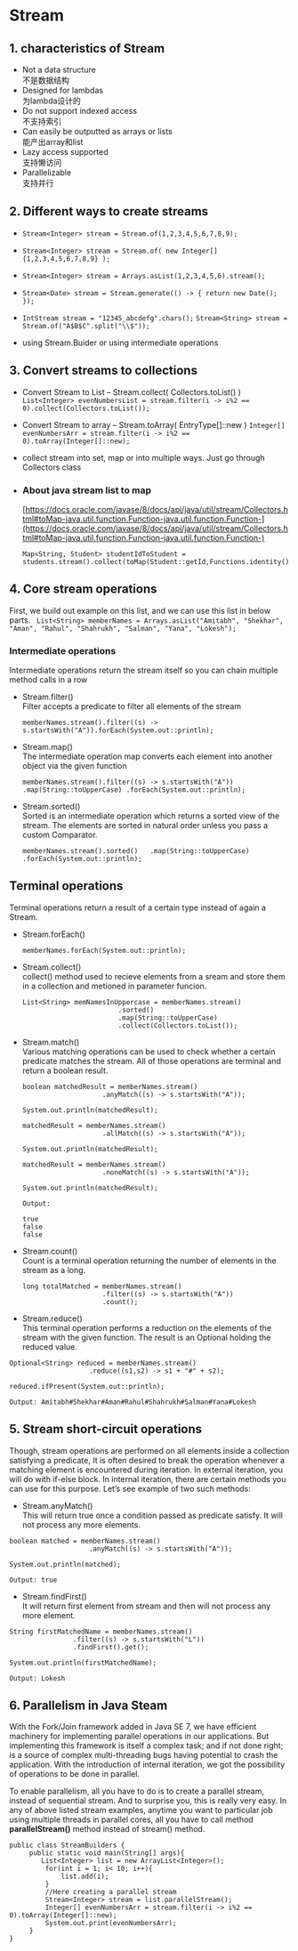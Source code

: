 # Stream #


## 1.   characteristics of Stream ##
- Not a data structure   
  不是数据结构
- Designed for lambdas  
  为lambda设计的
- Do not support indexed access  
  不支持索引
- Can easily be outputted as arrays or lists  
  能产出array和list
- Lazy access supported  
   支持懒访问
- Parallelizable  
  支持并行

## 2.  Different ways to create streams ##
- `Stream<Integer> stream = Stream.of(1,2,3,4,5,6,7,8,9);`
- `Stream<Integer> stream = Stream.of( new Integer[]{1,2,3,4,5,6,7,8,9} );`
- `Stream<Integer> stream = Arrays.asList(1,2,3,4,5,6).stream();`
- `Stream<Date> stream = Stream.generate(() -> { return new Date(); });`
- `IntStream stream = "12345_abcdefg".chars();`
  `Stream<String> stream = Stream.of("A$B$C".split("\\$"));`

- using Stream.Buider or using intermediate operations


## 3.  Convert streams to collections ##

- Convert Stream to List – Stream.collect( Collectors.toList() )
  `List<Integer> evenNumbersList = stream.filter(i -> i%2 == 0).collect(Collectors.toList());`

-  Convert Stream to array – Stream.toArray( EntryType[]::new )
  `Integer[] evenNumbersArr = stream.filter(i -> i%2 == 0).toArray(Integer[]::new);`

- collect stream into set, map or into multiple ways. Just go through Collectors class

- ### About java stream list to map

	[https://docs.oracle.com/javase/8/docs/api/java/util/stream/Collectors.html#toMap-java.util.function.Function-java.util.function.Function-](https://docs.oracle.com/javase/8/docs/api/java/util/stream/Collectors.html#toMap-java.util.function.Function-java.util.function.Function-)
	```
	Map<String, Student> studentIdToStudent = students.stream().collect(toMap(Student::getId,Functions.identity());
	```

## 4. Core stream operations 
 First,  we build out example on this list, and we can use this list in below parts.
 ` List<String> memberNames = Arrays.asList("Amitabh", "Shekhar", "Aman", "Rahul", "Shahrukh", "Salman", "Yana", "Lokesh");`
### Intermediate operations 
 Intermediate operations return the stream itself so you can chain multiple method calls in a row

-  Stream.filter()  
  Filter accepts a predicate to filter all elements of the stream

	 `memberNames.stream().filter((s) -> s.startsWith("A")).forEach(System.out::println);`

- Stream.map()  
The intermediate operation map converts each element into another object via the given function
     
	`memberNames.stream().filter((s) -> s.startsWith("A")) .map(String::toUpperCase) .forEach(System.out::println);`  

- Stream.sorted()  
Sorted is an intermediate operation which returns a sorted view of the stream. The elements are sorted in natural order unless you pass a custom Comparator. 

	`memberNames.stream().sorted()  
.map(String::toUpperCase)
.forEach(System.out::println);`

##  Terminal operations  
Terminal operations return a result of a certain type instead of again a Stream.

- Stream.forEach()

    `memberNames.forEach(System.out::println);`

- Stream.collect()  
collect() method used to recieve elements from a sream and store them in a collection and metioned in parameter funcion.  
    ```
	List<String> memNamesInUppercase = memberNames.stream()
							.sorted()
							.map(String::toUpperCase)
							.collect(Collectors.toList());

- Stream.match()  
Various matching operations can be used to check whether a certain predicate matches the stream. All of those operations are terminal and return a boolean result.
	```
	boolean matchedResult = memberNames.stream()
	                    .anyMatch((s) -> s.startsWith("A"));
	 
	System.out.println(matchedResult);
	 
	matchedResult = memberNames.stream()
	                    .allMatch((s) -> s.startsWith("A"));
	 
	System.out.println(matchedResult);
	 
	matchedResult = memberNames.stream()
	                    .noneMatch((s) -> s.startsWith("A"));
	 
	System.out.println(matchedResult);
	 
	Output:
	 
	true
	false
	false
	```

- Stream.count()  
Count is a terminal operation returning the number of elements in the stream as a long.  
	```
	long totalMatched = memberNames.stream()
	                    .filter((s) -> s.startsWith("A"))
	                    .count();
	```

- Stream.reduce()  
This terminal operation performs a reduction on the elements of the stream with the given function. The result is an Optional holding the reduced value.
```
Optional<String> reduced = memberNames.stream()
                    .reduce((s1,s2) -> s1 + "#" + s2);
 
reduced.ifPresent(System.out::println);
 
Output: Amitabh#Shekhar#Aman#Rahul#Shahrukh#Salman#Yana#Lokesh
```

## 5.  Stream short-circuit operations 
Though, stream operations are performed on all elements inside a collection satisfying a predicate, It is often desired to break the operation whenever a matching element is encountered during iteration. In external iteration, you will do with if-else block. In internal iteration, there are certain methods you can use for this purpose. Let’s see example of two such methods:

- Stream.anyMatch()  
This will return true once a condition passed as predicate satisfy. It will not process any more elements.
```
boolean matched = memberNames.stream()
                    .anyMatch((s) -> s.startsWith("A"));
 
System.out.println(matched);
 
Output: true
```

- Stream.findFirst()  
It will return first element from stream and then will not process any more element.

```
String firstMatchedName = memberNames.stream()
                .filter((s) -> s.startsWith("L"))
                .findFirst().get();
 
System.out.println(firstMatchedName);
 
Output: Lokesh
```

## 6. Parallelism in Java Steam ##

With the Fork/Join framework added in Java SE 7, we have efficient machinery for implementing parallel operations in our applications. But implementing this framework is itself a complex task; and if not done right; is a source of complex multi-threading bugs having potential to crash the application. With the introduction of internal iteration, we got the possibility of operations to be done in parallel.

To enable parallelism, all you have to do is to create a parallel stream, instead of sequential stream. And to surprise you, this is really very easy. In any of above listed stream examples, anytime you want to particular job using multiple threads in parallel cores, all you have to call method **parallelStream()** method instead of stream() method.
```
public class StreamBuilders {
     public static void main(String[] args){
        List<Integer> list = new ArrayList<Integer>();
         for(int i = 1; i< 10; i++){
             list.add(i);
         }
         //Here creating a parallel stream
         Stream<Integer> stream = list.parallelStream(); 
         Integer[] evenNumbersArr = stream.filter(i -> i%2 == 0).toArray(Integer[]::new);
         System.out.print(evenNumbersArr);
     }
}
```





